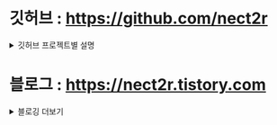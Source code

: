 # 깃허브 : https://github.com/nect2r

<details>
    <summary>깃허브 프로젝트별 설명</summary>
</details>

# 블로그 : https://nect2r.tistory.com

<details>
    <summary>블로깅 더보기</summary>
    
## 이슈
- [[이슈] video.js Uncaught DOMException: Failed to read the ‘handle’ property from ‘MediaSource’: MediaSourceHandle creation is currently supported only in a dedicated worker.](https://nect2r.tistory.com/62)

## Backend
- Java
    - [[Java] Java equals(), hashCode() 사용 그리고 재정의](https://nect2r.tistory.com/64?category=916050)
    - [[Java] 매개변수 ... / 점점점 / 자료형 점점점 / 자료형 ... / varargs / 가변인자](https://nect2r.tistory.com/60?category=916050)
    - [[Java] 빌더패턴(Builder Pattern) 사용하기](https://nect2r.tistory.com/57?category=916050)
    - [[Java] 모든 OS에서 서버 고정IP 조회하기](https://nect2r.tistory.com/56?category=916050)
    - [[Java] JSTL 로 replace 사용하여 문자열 치환하기](https://nect2r.tistory.com/54?category=916050)
    - [[Java]JSP에서 Include 사용방법](https://nect2r.tistory.com/34?category=916050)
    - [[Java]Java와 JSTL로 절대경로, 상대경로, 웹페이지 경로 알아내기](https://nect2r.tistory.com/36?category=916050)
    - [[Java]이클립스 자바버전 변경하기](https://nect2r.tistory.com/12?category=916050)
- Spring Framework
    - [[Spring Framework] DI, IoC 그리고 의존성 주입(DI)의 3가지 방법](https://nect2r.tistory.com/58?category=907148)
    - [[Spring Framework]전자정부 프레임워크 3.9.0 올인원 적용하기](https://nect2r.tistory.com/49?category=907148)
    - [[Spring Framework] 전자정부 프레임워크 POST 발송시 한글깨짐 해결](https://nect2r.tistory.com/46?category=907148)
    - [[Spring Framework]Spring Framework에서 ehcache를 사용해보자!](https://nect2r.tistory.com/43?category=907148)
    - [[Spring Framework]전자정부프레임워크 공통컴포넌트 DML입력시 대체 변수 해결하기](https://nect2r.tistory.com/18?category=907148)
    - [[Spring Framework]전자정부프레임워크 3.9.0 설치 방법](https://nect2r.tistory.com/11?category=907148)
    - [[Spring Framework]스프링 컨트롤러에서 외부로 URL 리다이렉트](https://nect2r.tistory.com/10?category=907148)
    - [[Spring Framework]Spring Framework에서 메일을 보내는 방법(Gmail)](https://nect2r.tistory.com/3?category=907148)
- Spring Framework Error 해결
    - [[Spring Framework Error] Could not find acceptable representation 해결](https://nect2r.tistory.com/37?category=907157)
    - [[Spring Framework Error] web.xml is missing and <failOnMissingWebXml> is set to true](https://nect2r.tistory.com/27?category=907157)
    - [[Spring Framework Error]전자정부프레임워크3.9.0 Jboss7.3연동시 에러](https://nect2r.tistory.com/14?category=907157)
    - [[Srping Framework Error 해결]Spring MVC 중 Class not found [config set: /web-context] XML 에러](https://nect2r.tistory.com/4?category=907157)
- API
    - [[API]Java 유튜브 검색 결과 Json으로 받기](https://nect2r.tistory.com/7?category=908675)
    - [[API] Java에서 JSON값 활용하기](https://nect2r.tistory.com/8?category=908675)
    - [[API]Spring-Google Login API연동(OAuth)](https://nect2r.tistory.com/9?category=908675)

## Server
- Linode Cloud Service
    - [[Linode Cloud Service]Linode cloud (Centos7)환경에서 스프링 프레임워크를 사용한 메일 발송 문제 해결](https://nect2r.tistory.com/2?category=906949)
- Docker
    - [[Docker] Access denied You are not allowed to use Docker You must be in the "docker-users" group](https://nect2r.tistory.com/50?category=916984)
    - [[Docker]Docker Window 10 에서 설치하기](https://nect2r.tistory.com/23?category=916984)
    - [[Docker]Docker Desktop & Docker toolbox 차이](https://nect2r.tistory.com/13?category=916984)
- Linux
- Tomcat
    - [[TOMCAT] JSESSIONID가 URL에 붙어서 오는 상황](https://nect2r.tistory.com/51?category=921871)
    - [[TOMCAT] 톰캣 시작시간 연장하는법](https://nect2r.tistory.com/48?category=921871)
    - [[Tomcat] The processing instruction target matching "[xX mM lL]" is not allowed 해결](https://nect2r.tistory.com/44?category=921871)
    - [[TOMCAT]사용중인 포트 확인 및 없애기](https://nect2r.tistory.com/28?category=921871)
- Git
    - [[Git] Github 깃허브 잔디 3d로 보기](https://nect2r.tistory.com/59)
    - [[Git] git can't connect to any uri not authorized 또는 로그인 반복 해결(github 인증 방식, 토큰으로 변경)](https://nect2r.tistory.com/53)
    - [[Git]Centos7 에서 Git Server 구축해보자!](https://nect2r.tistory.com/42)
    - [[Git]error: pathspec 'branch' did not match any file(s) known to git 에러 해결](https://nect2r.tistory.com/33)
    - [[Git]브랜치 변경하기](https://nect2r.tistory.com/32)
    - [[Git]브랜치 생성하기](https://nect2r.tistory.com/31)

## Database
- [[Database] HeidiSQL로 SQL파일 import 하는법](https://nect2r.tistory.com/47)
- [[Database]Mybatis if test 안에서 int,Integer 값 비교하기](https://nect2r.tistory.com/39)
- Oracle
    - [[Oracle]Oracle 별칭(AS)를 조건으로 조회하기](https://nect2r.tistory.com/38)
    - [[Oracle]Oracle 포트 변경하는 방법](https://nect2r.tistory.com/29)
    - [[Oracle] 오라클 유저 테이블 한번에 전부 삭제하기](https://nect2r.tistory.com/26)
    - [[Oracle]SQL 물리삭제와 논리삭제](https://nect2r.tistory.com/22)
    - [[Oracle]Oracle(오라클) Sql Developer 이용해서 .sql파일 import하는 방법](https://nect2r.tistory.com/17)
    - [[Oracle] The Network Adapter cloud not establish the connection 해결 방법](https://nect2r.tistory.com/16)

## Frontend
- Javascript
    - [[Javascript] IE로 사이트 접속시 Edge로 전환시키기](https://nect2r.tistory.com/55)
    - [[Javascript]java.lang.IllegalArgumentException:요청 타겟에서 유효하지 않은 문자가 발견되었습니다.유효한 문자들은 RFC 7230과 RFC 3986에 정의되어 있습니다.](https://nect2r.tistory.com/52)
    - [[Javascript] 정상적인 상황에서 200 에러가 나는 경우](https://nect2r.tistory.com/45)
    - [[Javascript]현재 접속된 URL에서 파라미터값 가져오기](https://nect2r.tistory.com/24)
- HTML,CSS
    - [[HTML,CSS]HTML5 input type maxlength속성](https://nect2r.tistory.com/25)
    - [[HTML,CSS] HMTL <datalist> 태그](https://nect2r.tistory.com/6)
- Bootstrap
    - [[Bootstrap]DevTools failed to load SourceMap 경고 메시지 없애기](https://nect2r.tistory.com/35)
    - [[Bootstrap]bootstrap_multiselect 사용하기](https://nect2r.tistory.com/5)

## 회고

## IDE
- IntelliJ
- Eclipse
    - [[Eclipse]Database Connections에 Profile추가](https://nect2r.tistory.com/30)
    - [[Eclipse]Dynamic web module version 2.5 VS 3.0 차이점](https://nect2r.tistory.com/21)
    - [[Eclipse]이클립스 서버 시작 타임아웃 오류 해결법 (Tomcat)](https://nect2r.tistory.com/19)
    - [[Eclipse]Eclipse Console 출력 라인수 늘리기](https://nect2r.tistory.com/15)
    
</details>
